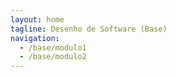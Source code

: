 ```yaml
---
layout: home
tagline: Desenho de Software (Base)
navigation:
  - /base/modulo1
  - /base/modulo2
---
```

